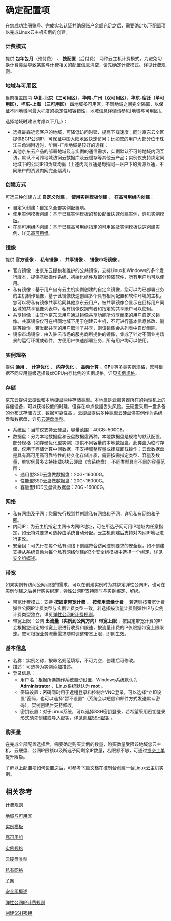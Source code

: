 # 确定配置项
在您成功注册账号、完成实名认证并确保账户余额充足之后，需要确定以下配置项以完成Linux云主机实例的创建。

### 计费模式
   
提供 **包年包月**（预付费） 、 **按配置**（后付费） 两种云主机计费模式，为避免切换计费类型导致某些与计费相关的配置信息清空，请先确定计费模式。详见[计费规则](../Pricing/Billing-Rules.md)。

### 地域与可用区
   
当前覆盖国内 **华北-北京（三可用区）、华南-广州（双可用区）、华东-宿迁（单可用区）、华东-上海 （三可用区）** 四地域多可用区，不同地域之间完全隔离，以保证不同地域间最大程度的稳定性和容错性，地域信息详情请参见[地域与可用区]。
   
选择地域时建议考虑以下几点：
   
* 选择最靠近您客户的地域，可降低访问时延、提高下载速度；同时京东云全区提供BGP公网IP，可保证中国大陆地区快速访问；比如您的用户大部分位于珠江三角洲附近时，华南-广州地域是较好的选择；
* 其他京东云产品的部署地域及与实例的通信需求，实例默认不可跨地域内网互访，默认不可跨地域访问云数据库及云缓存等其他云产品；实例仅支持绑定同地域下的公网IP和负载均衡（上述内网互通是均指同一账户下的资源互通，不同账户的资源内网完全隔离）。

### 创建方式

可选三种创建方式 **自定义创建** 、 **使用实例模板创建** 、 **在高可用组内创建**：
   
* 自定义创建：自定义全部实例配置项。
* 使用实例模板创建：基于已建实例模板的预设配置快速创建实例，详见[实例模板](../Operation-Guide/Instance-Template/Instance-Template-Overview.md)。
* 在高可用组内创建：基于已建高可用组指定的可用区及实例模板快速创建实例，详见[高可用组](../../Availability-Group/Introduction/Product-Overview.md)。

### 镜像

提供 **官方镜像** 、 **私有镜像** 、 **共享镜像** 、 **镜像市场镜像** 。
   
* 官方镜像：由京东云提供和维护的公共镜像，支持Linux和Windows的多个发行版本，提供基础操作系统、初始化组件及部分预装软件，所有用户均可以使用。
*  私有镜像：基于用户自有云主机实例创建的自定义镜像，您可以为已部署业务的主机制作镜像，基于此镜像快速创建多个具有相同配置和软件环境的主机。您可以将私有镜像共享给同其他京东云用户，被共享镜像会显示在目标用户同区域的共享镜像列表中。私有镜像仅拥有者和指定的共享账户可以使用。
* 共享镜像：由其他京东云用户通过镜像共享功能所分享而来的用户自定义镜像。共享镜像仅可在相同地域下用于创建云主机，不可进行基本信息修改、删除等操作，若发起共享的用户取消了共享，则该镜像会从列表中自动删除。
* 镜像市场镜像：由入驻云市场的服务商所提供的镜像，集成了针对不同业务场景的运行环境或软件，方便用户快速部署业务，所有用户均可以使用。       

### 实例规格
  
提供 **通用** 、 **计算优化** 、 **内存优化** 、 **高频计算** 、**GPU**等多类实例规格，您可根据不同应用量级选择最优CPU内存比例的实例规格，详见[实例规格](../Introduction/Instance-Type-Family.md)。

### 存储
  
京东云提供云硬盘和本地硬盘两种存储类型。本地盘是云服务器所在的物理机上的存储设备，可以获得较低的时延，但存在单点数据丢失风险。云硬盘采用一盘多备的分布式存储方式，数据可靠性高 。云硬盘提供多种类型云硬盘供实例作为系统盘和数据盘，详见[云硬盘类型](http://docs.jdcloud.com/cn/cloud-disk-service/specifications)。
* 系统盘：当前仅支持云硬盘，容量范围：40GB~500GB。
* 数据盘：分为本地数据盘和云盘数据盘两种。本地数据盘是规格的默认配置，部分规格（如存储优化型实例）提供不同容量的本地数据盘，此类盘为临时存储，仅用于存储计算中间数据，不支持调整容量或挂载卸载操作；云盘数据盘是具有高可用高可靠特性的持久化存储介质，需要按需指定类型、容量及数量，单实例最多支持挂载8块云硬盘（含系统盘），不同类型具有不同的容量范围：
  * 通用型SSD云盘做数据盘：20G~16000G。     
  * 性能型SSD云盘做数据盘：20G~16000G。
  * 容量型HDD云盘做数据盘：20G~16000G。

### 网络
*  私有网络及子网：您需先行规划并创建私有网络和子网，详见[私有网络](http://docs.jdcloud.com/cn/virtual-private-cloud/product-overview)和[子网](http://docs.jdcloud.com/cn/virtual-private-cloud/subnet-features)。
*  内网IP：为云主机指定主网卡内网IP地址，可在所选子网可用IP地址内任意指定，如无特殊要求可选择由系统自动分配。云主机创建后支持对内网IP地址进行更改。
*  安全组：可先行在每个私有网络下创建符合访问控制要求的安全组，如不创建支持从系统自动为每个私有网络创建的3个安全组模板中选择一个绑定，详见[安全组概述](http://docs.jdcloud.com/cn/virtual-private-cloud/security-group-features)。

### 带宽
如果实例有访问公网网络的需求，可以在创建实例时为其绑定弹性公网IP，也可在实例创建之后另行购买绑定，弹性公网IP支持随时与实例绑定、解绑。
* 带宽计费模式：支持 **按固定带宽计费** 、 **按使用流量计费** ，若选则按带宽计费弹性公网IP计费类型与实例计费类型一致，若选择按流量计费则弹性IP与实例计费类型独立，详见[弹性公网IP计费规则](../../../Networking/Elastic-IP/Pricing/Billing-Rules.md)。
* 带宽上限：公网 **出流量（实例到公网方向）带宽上限** ，按固定带宽计费的IP会根据您设定的带宽上限进行收费和限速，按流量计费的IP仅跟据带宽上限限速。您可根据业务流量需求随时调整带宽上限，即刻生效。

### 基本信息
* 名称：实例名称，按命名规范填写，不可为空，创建后可修改。
* 描述：可选择为实例添加描述。
* 登录信息：
  * 用户名：根据所选操作系统自动设置，Windows系统默认为 **Administrator** ，Linux系统默认为 **root** 。
  * 密码设置：密码同时用于远程登录和控制台VNC登录，可以选择“立即设置”密码，也可以选择“暂不设置”（系统会以短信和邮件方式发送默认密码），实例创建后支持修改。
  * 密钥设置：对于Linux系统，可以选择SSH密钥登录，若希望采用密钥登录形式须先创建或导入密钥，详见[创建SSH密钥](../Operation-Guide/Key-Pair/Create-Keypair.md) 。

### 购买量
    
在完成全部配置选择后，需要确定购买实例的数量，购买数量受限该地域您云主机、云硬盘、公网IP限额以及所选子网剩余IP数量，若限额不够，可通过[提交工单](https://ticket.jdcloud.com/myorder/submit)提升限额。 

了解以上配置项如何设置之后，可参考下篇文档在控制台创建一台Linux云主机实例。

## 相关参考

[计费规则](../Pricing/Billing-Rules.md)

[地域与可用区](http://docs.jdcloud.com/cn/virtual-machines/regions-and-availabilityzones)

[实例模板](../Operation-Guide/Instance-Template/Instance-Template-Overview.md)

[高可用组](../../Availability-Group/Introduction/Product-Overview.md)

[实例规格](../Introduction/Instance-Type-Family.md)

[云硬盘类型](http://docs.jdcloud.com/cn/cloud-disk-service/specifications)

[私有网络](http://docs.jdcloud.com/cn/virtual-private-cloud/product-overview)

[子网](http://docs.jdcloud.com/cn/virtual-private-cloud/subnet-features)

[安全组概述](http://docs.jdcloud.com/cn/virtual-private-cloud/security-group-features)

[弹性公网IP计费规则](../../../Networking/Elastic-IP/Pricing/Billing-Rules.md)

[创建SSH密钥](../Operation-Guide/Key-Pair/Create-Keypair.md)
